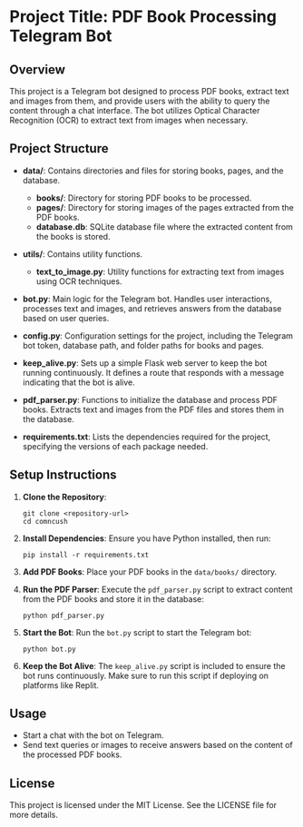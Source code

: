 # Project Title: PDF Book Processing Telegram Bot

## Overview
This project is a Telegram bot designed to process PDF books, extract text and images from them, and provide users with the ability to query the content through a chat interface. The bot utilizes Optical Character Recognition (OCR) to extract text from images when necessary.

## Project Structure
- **data/**: Contains directories and files for storing books, pages, and the database.
  - **books/**: Directory for storing PDF books to be processed.
  - **pages/**: Directory for storing images of the pages extracted from the PDF books.
  - **database.db**: SQLite database file where the extracted content from the books is stored.

- **utils/**: Contains utility functions.
  - **text_to_image.py**: Utility functions for extracting text from images using OCR techniques.

- **bot.py**: Main logic for the Telegram bot. Handles user interactions, processes text and images, and retrieves answers from the database based on user queries.

- **config.py**: Configuration settings for the project, including the Telegram bot token, database path, and folder paths for books and pages.

- **keep_alive.py**: Sets up a simple Flask web server to keep the bot running continuously. It defines a route that responds with a message indicating that the bot is alive.

- **pdf_parser.py**: Functions to initialize the database and process PDF books. Extracts text and images from the PDF files and stores them in the database.

- **requirements.txt**: Lists the dependencies required for the project, specifying the versions of each package needed.

## Setup Instructions
1. **Clone the Repository**: 
   ```
   git clone <repository-url>
   cd comncush
   ```

2. **Install Dependencies**: 
   Ensure you have Python installed, then run:
   ```
   pip install -r requirements.txt
   ```

3. **Add PDF Books**: 
   Place your PDF books in the `data/books/` directory.

4. **Run the PDF Parser**: 
   Execute the `pdf_parser.py` script to extract content from the PDF books and store it in the database:
   ```
   python pdf_parser.py
   ```

5. **Start the Bot**: 
   Run the `bot.py` script to start the Telegram bot:
   ```
   python bot.py
   ```

6. **Keep the Bot Alive**: 
   The `keep_alive.py` script is included to ensure the bot runs continuously. Make sure to run this script if deploying on platforms like Replit.

## Usage
- Start a chat with the bot on Telegram.
- Send text queries or images to receive answers based on the content of the processed PDF books.

## License
This project is licensed under the MIT License. See the LICENSE file for more details.